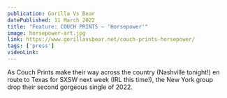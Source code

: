 ```yaml
---
publication: Gorilla Vs Bear
datePublished: 11 March 2022
title: "Feature: COUCH PRINTS – 'Horsepower'"
image: horsepower-art.jpg
link: https://www.gorillavsbear.net/couch-prints-horsepower/
tags: ['press']
videoLink: 
---
```


As Couch Prints make their way across the country (Nashville tonight!) en route to Texas for SXSW next week (IRL this time!), the New York group drop their second gorgeous single of 2022.